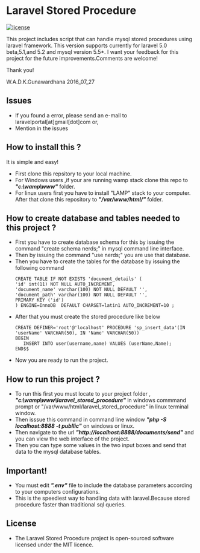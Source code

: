 # Laravel Stored Procedure
[![license](https://img.shields.io/github/license/mashape/apistatus.svg?maxAge=2592000)](https://github.com/kaviranga/laravel_stored_procedure/blob/master/LICENSE)

This project includes script that can handle mysql stored procedures using laravel framework.
This version supports currently for laravel 5.0 beta,5.1,and 5.2 and mysql version 5.5*.
I want your feedback for this project for the future improvements.Comments are welcome! 

Thank you!

W.A.D.K.Gunawardhana
2016_07_27
 
## Issues

* If you found a error, please send an e-mail to laravelportal[at]gmail[dot]com or,
* Mention in the issues

## How to install this ?

It is simple and easy!
* First clone this repsitory to your local machine.
* For Windows users ,if your are running wamp stack clone this repo to ***"c:\wamp\www"*** folder.
* For linux users first you have to install "LAMP" stack to your computer. After that clone this repository to ***"/var/www/html/"*** folder.

## How to create database and tables needed to this project ? 
* First you have to create database schema for this by issuing the command "create schema nerds;" in mysql command line interface.
* Then by issuing the command "use nerds;" you are use that database.
* Then you have to create the tables for the database by issuing the following command 
  ``` 
  CREATE TABLE IF NOT EXISTS 'document_details' (
  'id' int(11) NOT NULL AUTO_INCREMENT,
  'document_name' varchar(100) NOT NULL DEFAULT '',
  'document_path' varchar(100) NOT NULL DEFAULT '',
  PRIMARY KEY ('id')
  ) ENGINE=InnoDB  DEFAULT CHARSET=latin1 AUTO_INCREMENT=10 ;
  ```
* After that you must create the stored procedure like below
   ```
   CREATE DEFINER='root'@'localhost' PROCEDURE 'sp_insert_data'(IN 'userName' VARCHAR(50), IN 'Name' VARCHAR(50))
   BEGIN
      INSERT INTO user(username,name) VALUES (userName,Name);
   END$$
   ```
* Now you are ready to run the project.

## How to run this project ? 
* To run this first you must locate to your project folder , ***"c:\wamp\www\laravel_stored_procedure"*** in windows commmand prompt or "/var/www/html/laravel_stored_procedure" in linux terminal window.
* Then isssue this command in command line window ***"php -S localhost:8888 -t publlic"*** on windows or linux.
* Then navigate to the url ***"http://localhost:8888/documents/send"*** and you can view the web interface of the project.
* Then you can type some values in the two input boxes and send that data to the mysql database tables.

## Important!
* You must edit ***".env"*** file to include the database parameters according to your computers configurations.
* This is the speediest way to handling data with laravel.Because stored procedure faster than traditional sql queries. 

## License
* The Laravel Stored Procedure project is open-sourced software licensed under the MIT licence.
